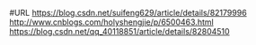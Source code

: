 
#URL
https://blog.csdn.net/suifeng629/article/details/82179996
http://www.cnblogs.com/holyshengjie/p/6500463.html
https://blog.csdn.net/qq_40118851/article/details/82804510
